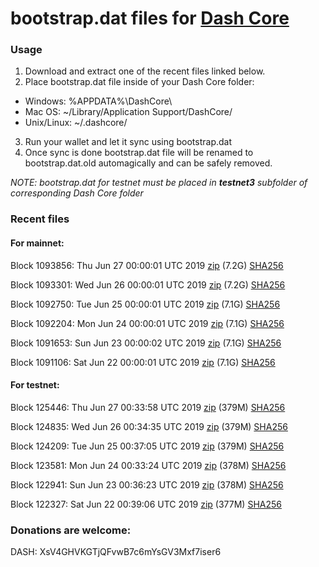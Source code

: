 # bootstrap.dat files for [Dash Core](https://www.dash.org)

### Usage

1. Download and extract one of the recent files linked below.
2. Place bootstrap.dat file inside of your Dash Core folder:
 - Windows: %APPDATA%\DashCore\
 - Mac OS: ~/Library/Application Support/DashCore/
 - Unix/Linux: ~/.dashcore/
3. Run your wallet and let it sync using bootstrap.dat
4. Once sync is done bootstrap.dat file will be renamed to bootstrap.dat.old automagically and can be safely removed.

_NOTE: bootstrap.dat for testnet must be placed in **testnet3** subfolder of corresponding Dash Core folder_

### Recent files

#### For mainnet:

Block 1093856: Thu Jun 27 00:00:01 UTC 2019 [zip](https://dash-bootstrap.ams3.digitaloceanspaces.com/mainnet/2019-06-27/bootstrap.dat.zip) (7.2G) [SHA256](https://dash-bootstrap.ams3.digitaloceanspaces.com/mainnet/2019-06-27/sha256.txt)

Block 1093301: Wed Jun 26 00:00:01 UTC 2019 [zip](https://dash-bootstrap.ams3.digitaloceanspaces.com/mainnet/2019-06-26/bootstrap.dat.zip) (7.2G) [SHA256](https://dash-bootstrap.ams3.digitaloceanspaces.com/mainnet/2019-06-26/sha256.txt)

Block 1092750: Tue Jun 25 00:00:01 UTC 2019 [zip](https://dash-bootstrap.ams3.digitaloceanspaces.com/mainnet/2019-06-25/bootstrap.dat.zip) (7.1G) [SHA256](https://dash-bootstrap.ams3.digitaloceanspaces.com/mainnet/2019-06-25/sha256.txt)

Block 1092204: Mon Jun 24 00:00:01 UTC 2019 [zip](https://dash-bootstrap.ams3.digitaloceanspaces.com/mainnet/2019-06-24/bootstrap.dat.zip) (7.1G) [SHA256](https://dash-bootstrap.ams3.digitaloceanspaces.com/mainnet/2019-06-24/sha256.txt)

Block 1091653: Sun Jun 23 00:00:02 UTC 2019 [zip](https://dash-bootstrap.ams3.digitaloceanspaces.com/mainnet/2019-06-23/bootstrap.dat.zip) (7.1G) [SHA256](https://dash-bootstrap.ams3.digitaloceanspaces.com/mainnet/2019-06-23/sha256.txt)

Block 1091106: Sat Jun 22 00:00:01 UTC 2019 [zip](https://dash-bootstrap.ams3.digitaloceanspaces.com/mainnet/2019-06-22/bootstrap.dat.zip) (7.1G) [SHA256](https://dash-bootstrap.ams3.digitaloceanspaces.com/mainnet/2019-06-22/sha256.txt)


#### For testnet:

Block 125446: Thu Jun 27 00:33:58 UTC 2019 [zip](https://dash-bootstrap.ams3.digitaloceanspaces.com/testnet/2019-06-27/bootstrap.dat.zip) (379M) [SHA256](https://dash-bootstrap.ams3.digitaloceanspaces.com/testnet/2019-06-27/sha256.txt)

Block 124835: Wed Jun 26 00:34:35 UTC 2019 [zip](https://dash-bootstrap.ams3.digitaloceanspaces.com/testnet/2019-06-26/bootstrap.dat.zip) (379M) [SHA256](https://dash-bootstrap.ams3.digitaloceanspaces.com/testnet/2019-06-26/sha256.txt)

Block 124209: Tue Jun 25 00:37:05 UTC 2019 [zip](https://dash-bootstrap.ams3.digitaloceanspaces.com/testnet/2019-06-25/bootstrap.dat.zip) (379M) [SHA256](https://dash-bootstrap.ams3.digitaloceanspaces.com/testnet/2019-06-25/sha256.txt)

Block 123581: Mon Jun 24 00:33:24 UTC 2019 [zip](https://dash-bootstrap.ams3.digitaloceanspaces.com/testnet/2019-06-24/bootstrap.dat.zip) (378M) [SHA256](https://dash-bootstrap.ams3.digitaloceanspaces.com/testnet/2019-06-24/sha256.txt)

Block 122941: Sun Jun 23 00:36:23 UTC 2019 [zip](https://dash-bootstrap.ams3.digitaloceanspaces.com/testnet/2019-06-23/bootstrap.dat.zip) (378M) [SHA256](https://dash-bootstrap.ams3.digitaloceanspaces.com/testnet/2019-06-23/sha256.txt)

Block 122327: Sat Jun 22 00:39:06 UTC 2019 [zip](https://dash-bootstrap.ams3.digitaloceanspaces.com/testnet/2019-06-22/bootstrap.dat.zip) (377M) [SHA256](https://dash-bootstrap.ams3.digitaloceanspaces.com/testnet/2019-06-22/sha256.txt)


### Donations are welcome:

DASH: XsV4GHVKGTjQFvwB7c6mYsGV3Mxf7iser6
